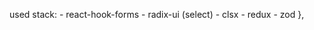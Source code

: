   used stack: 
    - react-hook-forms
    - radix-ui (select)
    - clsx
    - redux
    - zod
  },
